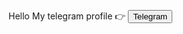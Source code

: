 Hello My telegram profile 👉 <a href="https://t.me/Shuhratbek3771"> 
  <button>Telegram</button>
</a>




